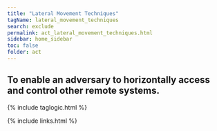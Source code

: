 ```yaml
---
title: "Lateral Movement Techniques"
tagName: lateral_movement_techniques
search: exclude
permalink: act_lateral_movement_techniques.html
sidebar: home_sidebar
toc: false
folder: act
---
```


## To enable an adversary to horizontally access and control other remote systems.

{% include taglogic.html %}

{% include links.html %}
